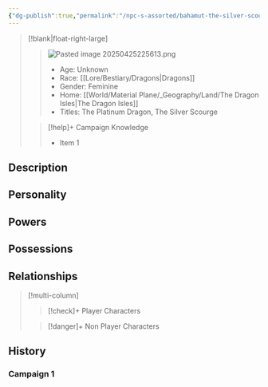 ```yaml
---
{"dg-publish":true,"permalink":"/npc-s-assorted/bahamut-the-silver-scourge/"}
---
```


>[!blank|float-right-large]
>>![Pasted image 20250425225613.png](/img/user/z_Assets/Pasted%20image%2020250425225613.png)
>>- Age: Unknown
>>- Race: [[Lore/Bestiary/Dragons\|Dragons]]
>>- Gender: Feminine
>>- Home: [[World/Material Plane/_Geography/Land/The Dragon Isles\|The Dragon Isles]]
>>- Titles: The Platinum Dragon, The Silver Scourge
>
>>[!help]+ Campaign Knowledge
>>- Item 1


## Description

## Personality

## Powers

## Possessions

## Relationships
>[!multi-column]
>
>>[!check]+ Player Characters
>>
>
>>[!danger]+ Non Player Characters

## History
### Campaign 1
